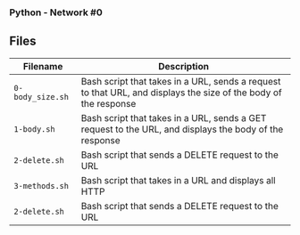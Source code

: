 ### 
### Python - Network #0
###

## Files
| Filename | Description |
| -------- | ----------- |
| `0-body_size.sh` | Bash script that takes in a URL, sends a request to that URL, and displays the size of the body of the response |
| `1-body.sh` |  Bash script that takes in a URL, sends a GET request to the URL, and displays the body of the response|
| `2-delete.sh` |  Bash script that sends a DELETE request to the URL|
| `3-methods.sh` |  Bash script that takes in a URL and displays all HTTP |
| `2-delete.sh` |  Bash script that sends a DELETE request to the URL|
